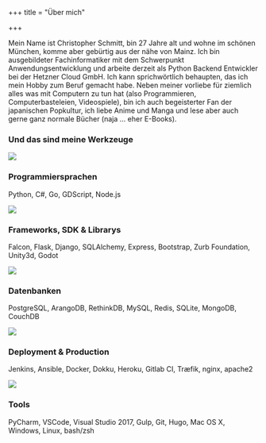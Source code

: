 +++
title = "Über mich"

+++

Mein Name ist Christopher Schmitt, bin 27 Jahre alt und wohne im schönen München, komme aber gebürtig aus der nähe von Mainz. Ich bin ausgebildeter Fachinformatiker mit dem Schwerpunkt Anwendungsentwicklung und arbeite derzeit als Python Backend Entwickler bei der Hetzner Cloud GmbH. Ich kann sprichwörtlich behaupten, das ich mein Hobby zum Beruf gemacht habe.
Neben meiner vorliebe für ziemlich alles was mit Computern zu tun hat (also Programmieren, Computerbasteleien, Videospiele), bin ich auch begeisterter Fan der japanischen Popkultur, ich liebe Anime und Manga und lese aber auch gerne ganz normale Bücher (naja ... eher E-Books).

### Und das sind meine Werkzeuge
<div class="row">
  <div class="column-50">
    <div class="me">
      <img src="/img/icons/languages.svg">
      <h3>Programmiersprachen</h3>
      <p>Python, C#, Go, GDScript, Node.js</p>
    </div>
  </div>
  <div class="column-50">
    <div class="me">
      <img src="/img/icons/frameworks.svg">
      <h3>Frameworks, SDK & Librarys</h3>
      <p>Falcon, Flask, Django, SQLAlchemy, Express, Bootstrap, Zurb Foundation, Unity3d, Godot</p>
    </div>
  </div>
</div>
<div class="row">
  <div class="column-50">
    <div class="me">
      <img src="/img/icons/databases.svg">
      <h3>Datenbanken</h3>
      <p>PostgreSQL, ArangoDB, RethinkDB, MySQL, Redis, SQLite, MongoDB, CouchDB</p>
    </div>
  </div>
  <div class="column-50">
    <div class="me">
      <img src="/img/icons/deployment.svg">
      <h3>Deployment & Production</h3>
      <p>Jenkins, Ansible, Docker, Dokku, Heroku, Gitlab CI, Træfik, nginx, apache2</p>
    </div>
  </div>
</div>
<div class="row">
  <div class="column-100">
    <div class="me">
      <img src="/img/icons/tools.svg">
      <h3>Tools</h3>
      <p>PyCharm, VSCode, Visual Studio 2017, Gulp, Git, Hugo, Mac OS X, Windows, Linux, bash/zsh</p>
    </div>
  </div>

